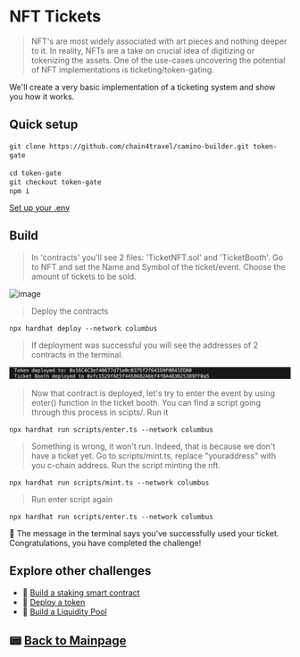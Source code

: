 #  NFT Tickets

> NFT's are most widely associated with art pieces and nothing deeper to it. In reality, NFTs are a take on crucial idea of digitizing or tokenizing the assets. One of the use-cases uncovering the potential of NFT implementations is ticketing/token-gating.

We'll create a very basic implementation of a ticketing system and show you how it works.

## Quick setup
```
git clone https://github.com/chain4travel/camino-builder.git token-gate

cd token-gate
git checkout token-gate
npm i
```

[Set up your .env](https://github.com/chain4trav)

## Build

> In 'contracts' you'll see 2 files: 'TicketNFT.sol' and 'TicketBooth'. Go to NFT and set the Name and Symbol of the ticket/event. Choose the amount of tickets to be sold.

![image]()

> Deploy the contracts

```
npx hardhat deploy --network columbus
```

> If deployment was successful you will see the addresses of 2 contracts in the terminal.

![image](https://github.com/juuroudojo/toolsReal/blob/main/images/Image%2021.08.2023%20at%2006.51.jpeg)

> Now that contract is deployed, let's try to enter the event by using enter() function in the ticket booth. You can find a script going through this process in scipts/. Run it

```
npx hardhat run scripts/enter.ts --network columbus
```

> Something is wrong, it won't run. Indeed, that is because we don't have a ticket yet. Go to scripts/mint.ts, replace "youraddress" with you c-chain address. Run the script minting the nft.

```
npx hardhat run scripts/mint.ts --network columbus
```

> Run enter script again

```
npx hardhat run scripts/enter.ts --network columbus
```

🎊 The message in the terminal says you've successfully used your ticket. Congratulations, you have completed the challenge!

## Explore other challenges
 - 🍇  [Build a staking smart contract](https://github.com/camino-builder/tree/staking)
 - 🥝  [Deploy a token](https://github.com/camino-builder/tree/token)
 - 🍓  [Build a Liquidity Pool](https://github.com/camino-builder/tree/liquidity-pool)

 ## 📟 [Back to Mainpage](https://github.com/chain4travel/camino-builder)

